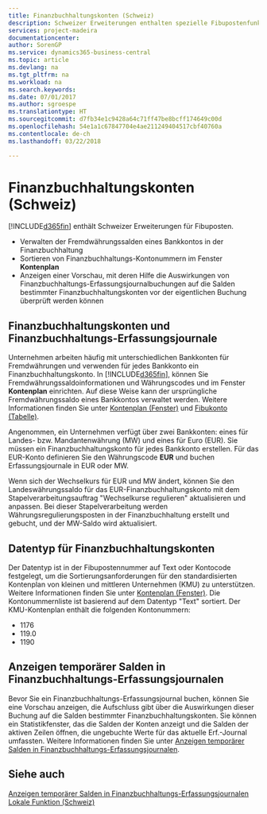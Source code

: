 ```yaml
---
title: Finanzbuchhaltungskonten (Schweiz)
description: Schweizer Erweiterungen enthalten spezielle Fibupostenfunktionen.
services: project-madeira
documentationcenter: 
author: SorenGP
ms.service: dynamics365-business-central
ms.topic: article
ms.devlang: na
ms.tgt_pltfrm: na
ms.workload: na
ms.search.keywords: 
ms.date: 07/01/2017
ms.author: sgroespe
ms.translationtype: HT
ms.sourcegitcommit: d7fb34e1c9428a64c71ff47be8bcff174649c00d
ms.openlocfilehash: 54e1a1c67847704e4ae211249404517cbf40760a
ms.contentlocale: de-ch
ms.lasthandoff: 03/22/2018

---
```

# <a name="swiss-general-ledger-accounts"></a>Finanzbuchhaltungskonten (Schweiz)
[!INCLUDE[d365fin](../../includes/d365fin_md.md)] enthält Schweizer Erweiterungen für Fibuposten.

- Verwalten der Fremdwährungssalden eines Bankkontos in der Finanzbuchhaltung  
- Sortieren von Finanzbuchhaltungs-Kontonummern im Fenster **Kontenplan**  
- Anzeigen einer Vorschau, mit deren Hilfe die Auswirkungen von Finanzbuchhaltungs-Erfassungsjournalbuchungen auf die Salden bestimmter Finanzbuchhaltungskonten vor der eigentlichen Buchung überprüft werden können  

## <a name="general-ledger-accounts-and-general-journals"></a>Finanzbuchhaltungskonten und Finanzbuchhaltungs-Erfassungsjournale  
Unternehmen arbeiten häufig mit unterschiedlichen Bankkonten für Fremdwährungen und verwenden für jedes Bankkonto ein Finanzbuchhaltungskonto. In [!INCLUDE[d365fin](../../includes/d365fin_md.md)], können Sie Fremdwährungssaldoinformationen und Währungscodes und im Fenster **Kontenplan** einrichten. Auf diese Weise kann der ursprüngliche Fremdwährungssaldo eines Bankkontos verwaltet werden. Weitere Informationen finden Sie unter [Kontenplan (Fenster)](assetId:///fa407624-b670-44b6-8397-91aa606e4c39) und [Fibukonto (Tabelle)](assetId:///a65c2b09-9bb2-43db-8c53-c047bfc49777).  

Angenommen, ein Unternehmen verfügt über zwei Bankkonten: eines für Landes- bzw. Mandantenwährung (MW) und eines für Euro (EUR). Sie müssen ein Finanzbuchhaltungskonto für jedes Bankkonto erstellen. Für das EUR-Konto definieren Sie den Währungscode **EUR** und buchen Erfassungsjournale in EUR oder MW.  

Wenn sich der Wechselkurs für EUR und MW ändert, können Sie den Landeswährungssaldo für das EUR-Finanzbuchhaltungskonto mit dem Stapelverarbeitungsauftrag "Wechselkurse regulieren" aktualisieren und anpassen. Bei dieser Stapelverarbeitung werden Währungsregulierungsposten in der Finanzbuchhaltung erstellt und gebucht, und der MW-Saldo wird aktualisiert.  

## <a name="data-type-for-general-ledger-accounts"></a>Datentyp für Finanzbuchhaltungskonten  
Der Datentyp ist in der Fibupostennummer auf Text oder Kontocode festgelegt, um die Sortierungsanforderungen für den standardisierten Kontenplan von kleinen und mittleren Unternehmen (KMU) zu unterstützen. Weitere Informationen finden Sie unter [Kontenplan (Fenster)](assetId:///fa407624-b670-44b6-8397-91aa606e4c39). Die Kontonummernliste ist basierend auf dem Datentyp "Text" sortiert. Der KMU-Kontenplan enthält die folgenden Kontonummern:  

- 1176  
- 119.0  
- 1190  

## <a name="viewing-temporary-balances-in-general-journals"></a>Anzeigen temporärer Salden in Finanzbuchhaltungs-Erfassungsjournalen  
Bevor Sie ein Finanzbuchhaltungs-Erfassungsjournal buchen, können Sie eine Vorschau anzeigen, die Aufschluss gibt über die Auswirkungen dieser Buchung auf die Salden bestimmter Finanzbuchhaltungskonten. Sie können ein Statistikfenster, das die Salden der Konten anzeigt und die Salden der aktiven Zeilen öffnen, die ungebuchte Werte für das aktuelle Erf.-Journal umfassten. Weitere Informationen finden Sie unter [Anzeigen temporärer Salden in Finanzbuchhaltungs-Erfassungsjournalen](how-to-view-temporary-balances-in-general-ledger-journals.md).  

## <a name="see-also"></a>Siehe auch  
 [Anzeigen temporärer Salden in Finanzbuchhaltungs-Erfassungsjournalen](how-to-view-temporary-balances-in-general-ledger-journals.md)   
 [Lokale Funktion (Schweiz)](switzerland-local-functionality.md)

